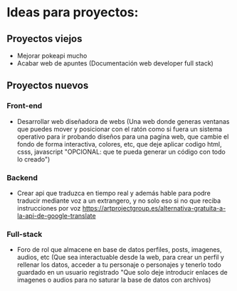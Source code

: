 # Ideas para proyectos:

## Proyectos viejos

-   Mejorar pokeapi mucho
-   Acabar web de apuntes (Documentación web developer full stack)

## Proyectos nuevos

### Front-end

-   Desarrollar web diseñadora de webs (Una web donde generas ventanas que puedes mover y posicionar con el ratón como si fuera un sistema operativo para ir probando diseños para una pagina web, que cambie el fondo de forma interactiva, colores, etc, que deje aplicar codigo html, csss, javascript "OPCIONAL: que te pueda generar un código con todo lo creado")

### Backend

-   Crear api que traduzca en tiempo real y además hable para podre traducir mediante voz a un extrangero, y no solo eso si no que reciba instrucciones por voz
    https://artprojectgroup.es/alternativa-gratuita-a-la-api-de-google-translate

### Full-stack

-   Foro de rol que almacene en base de datos perfiles, posts, imagenes, audios, etc (Que sea interactuable desde la web, para crear un perfil y rellenar los datos, acceder a tu personaje o personajes y tenerlo todo guardado en un usuario registrado "Que solo deje introducir enlaces de imagenes o audios para no saturar la base de datos con archivos)
